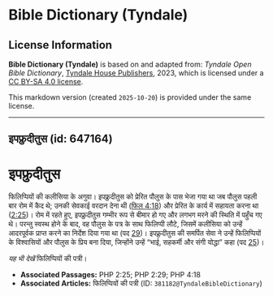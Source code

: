 # Bible Dictionary (Tyndale)

## License Information

**Bible Dictionary (Tyndale)** is based on and adapted from: _Tyndale Open Bible Dictionary_, [Tyndale House Publishers](https://tyndaleopenresources.com/), 2023, which is licensed under a [CC BY-SA 4.0 license](https://creativecommons.org/licenses/by-sa/4.0/legalcode.en).

This markdown version (created `2025-10-20`) is provided under the same license.



--------------------------------

## इपफ्रुदीतुस (id: 647164)

इपफ्रुदीतुस
===========

फिलिप्पियों की कलीसिया के अगुवा। इपफ्रुदीतुस को प्रेरित पौलुस के पास भेजा गया था जब पौलुस पहली बार रोम में कैद थे; उनकी सेवकाई वरदान देना थी ([फिल 4:18](https://ref.ly/Phil4:18)) और प्रेरित के कार्य में सहायता करना था ([2:25](https://ref.ly/Phil2:25))। रोम में रहते हुए, इपफ्रुदीतुस गम्भीर रूप से बीमार हो गए और लगभग मरने की स्थिति में पहुँच गए थे। परन्तु स्वस्थ होने के बाद, वह पौलुस के पत्र के साथ फिलिप्पी लौटे, जिसमें कलीसिया को उन्हें आदरपूर्वक प्राप्त करने का निर्देश दिया गया था (पद [29](https://ref.ly/Phil2:29))। इपफ्रुदीतुस की समर्पित सेवा ने उन्हें फिलिप्पियों के विश्वासियों और पौलुस के प्रिय बना दिया, जिन्होंने उन्हें “भाई, सहकर्मी और संगी योद्धा” कहा (पद [25](https://ref.ly/Phil2:25))।

*यह भी देखें* फिलिप्पियों की पत्री।

* **Associated Passages:** PHP 2:25; PHP 2:29; PHP 4:18
* **Associated Articles:** फिलिप्पियों की पत्री (ID: `381182@TyndaleBibleDictionary`)

